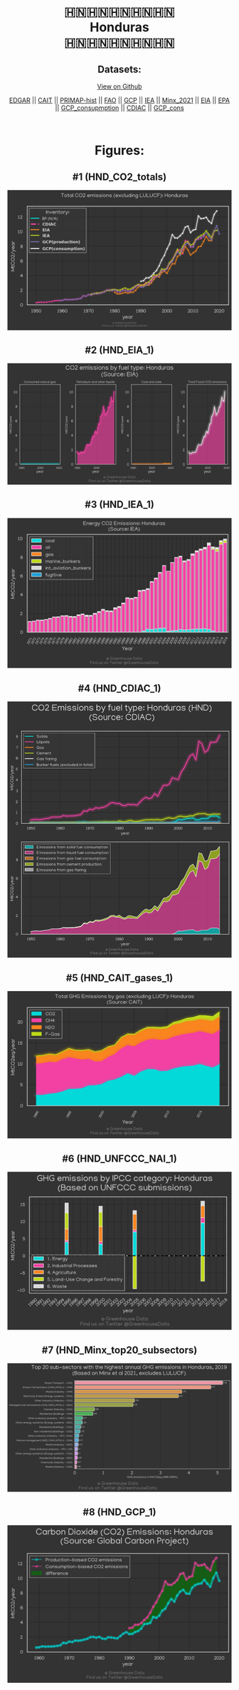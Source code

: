 
<center>
<h1 align="center">
🇭🇳🇭🇳🇭🇳🇭🇳🇭🇳
<br>
Honduras
<br>
🇭🇳🇭🇳🇭🇳🇭🇳🇭🇳
</h1>
<h2>Datasets:</h2>
<p><a href="https://github.com/dquintani/GreenhouseData/tree/master/country_data/HND_Honduras/data">View on Github</a>
<br></p><p><a href="data/HND_EDGAR.csv">EDGAR</a> || <a href="data/HND_CAIT.csv">CAIT</a> || <a href="data/HND_PRIMAP-hist.csv">PRIMAP-hist</a> || <a href="data/HND_FAO.csv">FAO</a> || <a href="data/HND_GCP.csv">GCP</a> || <a href="data/HND_IEA.csv">IEA</a> || <a href="data/HND_Minx_2021.csv">Minx_2021</a> || <a href="data/HND_EIA.csv">EIA</a> || <a href="data/HND_EPA.csv">EPA</a> || <a href="data/HND_GCP_consupmption.csv">GCP_consupmption</a> || <a href="data/HND_CDIAC.csv">CDIAC</a> || <a href="data/HND_GCP_cons.csv">GCP_cons</a></p><p><br></p>
<h1>Figures:</h1><h2>#1 (HND_CO2_totals)</h2>
<p><img alt="" src="figures/HND_CO2_totals.png" /></p><h2>#2 (HND_EIA_1)</h2>
<p><img alt="" src="figures/HND_EIA_1.png" /></p><h2>#3 (HND_IEA_1)</h2>
<p><img alt="" src="figures/HND_IEA_1.png" /></p><h2>#4 (HND_CDIAC_1)</h2>
<p><img alt="" src="figures/HND_CDIAC_1.png" /></p><h2>#5 (HND_CAIT_gases_1)</h2>
<p><img alt="" src="figures/HND_CAIT_gases_1.png" /></p><h2>#6 (HND_UNFCCC_NAI_1)</h2>
<p><img alt="" src="figures/HND_UNFCCC_NAI_1.png" /></p><h2>#7 (HND_Minx_top20_subsectors)</h2>
<p><img alt="" src="figures/HND_Minx_top20_subsectors.png" /></p><h2>#8 (HND_GCP_1)</h2>
<p><img alt="" src="figures/HND_GCP_1.png" /></p>